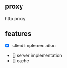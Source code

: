 ## proxy

http proxy

## features

- [x] client implementation
- [] server implementation
- [] cache
